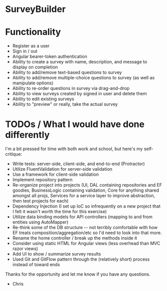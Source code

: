 # SurveyBuilder

Functionality
=============

* Register as a user
* Sign in / out
* Angular bearer-token authentication
* Ability to create a survey with name, description, and message to display on completion
* Ability to add/remove text-based questions to survey
* Ability to add/remove multiple-choice questions to survey (as well as manipulate options)
* Ability to re-order questions in survey via drag-and-drop
* Ability to view surveys created by signed in user and delete them
* Ability to edit existing surveys
* Ability to "preview" or really, take the actual survey


TODOs / What I would have done differently
==========================================

I'm a bit pressed for time with both work and school, but here's my self-critique:

* Write tests: server-side, client-side, and end-to-end (Protractor)
* Utilize FluentValidation for server-side validation
* Use a framework for client-side validation
* Implement repository pattern
* Re-organize project into projects (UI, DAL containing repositories and EF goodies, BusinessLogic containing validation, Core for anything shared amongst all projs, Services for a service layer to improve abstraction, then test projects for each)
* Dependency Injection (I set up IoC so infrequently on a new project that I felt it wasn't worth the time for this exercise)
* Utilize data binding models for API controllers (mapping to and from entities using AutoMapper)
* Re-think some of the DB structure -- not terribly comfortable with how EF treats composition/aggregation/etc so I'd need to look into that more.
* Rename the home controller / break up the methods inside it
* Consider using static HTML for Angular views (less overhead than MVC razor views)
* Add UI to show / summarize survey results
* Used Git and GitFlow pattern through the (relatively short) process instead of toward ends


Thanks for the opportunity and let me know if you have any questions.
- Chris